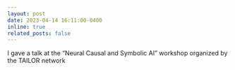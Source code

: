 ```yaml
---
layout: post
date: 2023-04-14 16:11:00-0400
inline: true
related_posts: false
---
```


I gave a talk at the “Neural Causal and Symbolic AI” workshop organized by the TAILOR network 